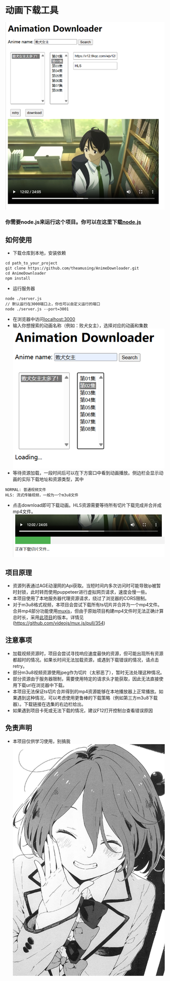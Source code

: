 # 动画下载工具
![preview](./imgs/1.png)

### 你需要node.js来运行这个项目。你可以在这里下载[node.js](https://nodejs.org/)
## 如何使用
- 下载仓库到本地，安装依赖
```
cd path_to_your_project
git clone https://github.com/theamusing/AnimeDownloader.git
cd AnimeDownloader
npm install
```
- 运行服务器
```
node ./server.js
// 默认运行在3000端口上，你也可以自定义运行的端口
node ./server.js --port=3001
```
- 在浏览器中访问[localhost:3000](https://localhost:3000)
- 输入你想搜索的动画名称（例如：败犬女主），选择对应的动画和集数
  ![加载](./imgs/3.png)
- 等待资源加载，一段时间后可以在下方窗口中看到动画播放。侧边栏会显示动画的实际下载地址和资源类型，其中
```
NORMAL: 普通视频文件
HLS: 流式传输视频，一般为一个m3u8文件
```
- 点击download即可下载动画。HLS资源需要等待所有切片下载完成并合并成mp4文件。![HLS](./imgs/2.png)

## 项目原理
- 资源列表通过AGE动漫网的Api获取。当短时间内多次访问时可能导致ip被暂时封锁，此时转而使用puppeteer进行虚拟网页请求，速度会慢一些。
- 本项目使用了本地服务器代理资源请求，绕过了浏览器的CORS限制。
- 对于m3u8格式视频，本项目会尝试下载所有ts切片并合并为一个mp4文件。合并mp4部分功能使用[muxjs](https://github.com/videojs/mux.js/)，但由于原始项目构建mp4文件时无法正确计算总时长，采用[此项目](https://github.com/Momo707577045/m3u8-downloader)的版本。详情见(https://github.com/videojs/mux.js/pull/354)
  
## 注意事项
- 加载视频资源时，项目会尝试寻找响应速度最快的资源，但可能出现所有资源都超时的情况。如果长时间无法加载资源，或遇到下载错误的情况，请点击retry。
- 部分m3u8视频资源使用jpeg作为切片（太邪恶了），暂时无法处理这种情况。
- 部分资源由于服务器限制，需要使用特定的请求头才能获取，因此无法直接使用下载url在浏览器中下载。
- 本项目无法保证ts切片合并得到的mp4资源能够在本地播放器上正常播放。如果遇到这种情况，可以考虑使用更鲁棒的下载策略（例如第三方m3u8下载器）。下载链接在选集的右边栏给出。
- 如果遇到项目卡死或无法下载的情况，建议F12打开控制台查看错误原因

## 免责声明
- 本项目仅供学习使用，别搞我
![小鞠可爱](./imgs/tomari.jpg)
